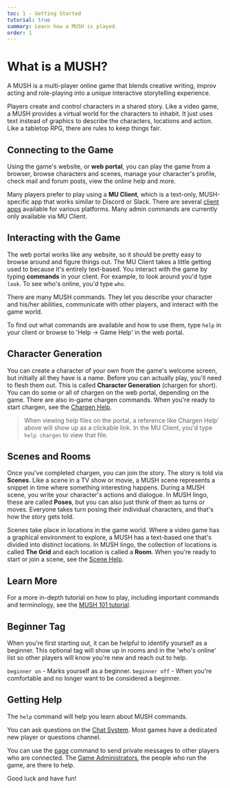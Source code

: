 ```yaml
---
toc: 1 - Getting Started
tutorial: true
summary: Learn how a MUSH is played.
order: 1
---
```

# What is a MUSH?

A MUSH is a multi-player online game that blends creative writing, improv acting and role-playing into a unique interactive storytelling experience.  

Players create and control characters in a shared story.  Like a video game, a MUSH provides a virtual world for the characters to inhabit.  It just uses text instead of graphics to describe the characters, locations and action.  Like a tabletop RPG, there are rules to keep things fair.

## Connecting to the Game

Using the game's website, or **web portal**, you can play the game from a browser, browse characters and scenes, manage your character's profile, check mail and forum posts, view the online help and more.

Many players prefer to play using a **MU Client**, which is a text-only, MUSH-specific app that works similar to Discord or Slack.  There are several [client apps](http://www.aresmush.com/clients.html) available for various platforms.  Many admin commands are currently only available via MU Client.

## Interacting with the Game

The web portal works like any website, so it should be pretty easy to browse around and figure things out.   The MU Client takes a little getting used to because it's entirely text-based.  You interact with the game by typing **commands** in your client.  For example, to look around you'd type `look`.  To see who's online, you'd type `who`.

There are many MUSH commands.  They let you describe your character and his/her abilities, communicate with other players, and interact with the game world.

To find out what commands are available and how to use them, type `help` in your client or browse to 'Help -> Game Help' in the web portal.

## Character Generation

You can create a character of your own from the game's welcome screen, but initially all they have is a name.  Before you can actually play, you'll need to flesh them out.  This is called **Character Generation** (chargen for short).  You can do some or all of chargen on the web portal, depending on the game.  There are also in-game chargen commands.  When you're ready to start chargen, see the [Chargen Help](/help/chargen).

> When viewing help files on the portal, a reference like Chargen Help' above will show up as a clickable link.  In the MU Client, you'd type `help chargen` to view that file.

## Scenes and Rooms

Once you've completed chargen, you can join the story.  The story is told via **Scenes**.  Like a scene in a TV show or movie, a MUSH scene represents a snippet in time where something interesting happens.  During a MUSH scene, you write your character's actions and dialogue.  In MUSH lingo, these are called **Poses**, but you can also just think of them as turns or moves.  Everyone takes turn posing their individual characters, and that's how the story gets told.

Scenes take place in locations in the game world.  Where a video game has a graphical environment to explore, a MUSH has a text-based one that's divided into distinct locations.  In MUSH lingo, the collection of locations is called **The Grid** and each location is called a **Room**.  When you're ready to start or join a scene, see the [Scene Help](/help/scenes).

## Learn More

For a more in-depth tutorial on how to play, including important commands and terminology, see the [MUSH 101 tutorial](https://aresmush.com/mush-101).

## Beginner Tag

When you're first starting out, it can be helpful to identify yourself as a beginner.  This optional tag will show up in rooms and in the 'who's online' list so other players will know you're new and reach out to help.

`beginner on` - Marks yourself as a beginner.
`beginner off` - When you're comfortable and no longer want to be considered a beginner.

## Getting Help

The `help` command will help you learn about MUSH commands.  

You can ask questions on the [Chat System](/help/chat).  Most games have a dedicated new player or questions channel.

You can use the [page](/help/page) command to send private messages to other players who are connected.  The [Game Administrators](/help/admin), the people who run the game, are there to help.

Good luck and have fun!

